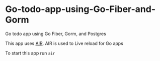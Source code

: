 # Go-todo-app-using-Go-Fiber-and-Gorm
Go todo app using Go Fiber, Gorm, and Postgres

This app uses [AIR](https://github.com/cosmtrek/air). AIR is used to Live reload for Go apps

To start this app run `air` 
